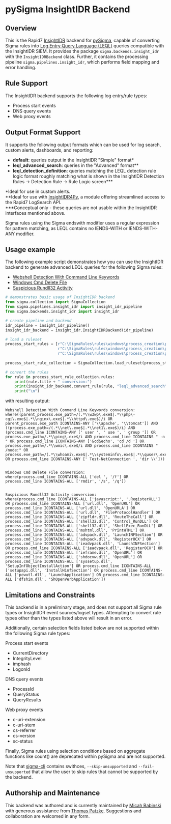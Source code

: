 # pySigma InsightIDR Backend

## Overview
This is the Rapid7 [InsightIDR](https://www.rapid7.com/products/insightidr/) backend for [pySigma](https://github.com/SigmaHQ/pySigma), capable of converting Sigma rules into [Log Entry Query Language (LEQL)](https://docs.rapid7.com/insightidr/use-a-search-language) queries compatible with the InsightIDR SIEM. It provides the package `sigma.backends.insight_idr` with the `InsightIDRBackend` class.
Further, it contains the processing pipeline `sigma.pipelines.insight_idr`, which performs field mapping and error handling.

## Rule Support
The InsightIDR backend supports the following log entry/rule types:

* Process start events
* DNS query events
* Web proxy events

## Output Format Support
It supports the following output formats which can be used for log search, custom alerts, dashboards, and reporting:

* **default**: queries output in the InsightIDR "Simple" format* 
* **leql_advanced_search**: queries in the "Advanced" format**
* **leql_detection_definition**: queries matching the LEQL detection rule logic format roughly matching what is shown in the InsightIDR Detection Rules -> Detection Rule -> Rule Logic screen***

*Ideal for use in custom alerts.  
**Ideal for use with [InsightIDR4Py](https://github.com/mbabinski/InsightIDR4Py), a module offering streamlined access to the Rapid7 LogSearch API.  
***Conceptual only - these queries are not usable within the InsightIDR interfaces mentioned above.  

Sigma rules using the Sigma endswith modifier uses a regular expression for pattern matching, as LEQL contains no IENDS-WITH or IENDS-WITH-ANY modifier. 

## Usage example
The following example script demonstrates how you can use the InsightIDR backend to generate advanced LEQL queries for the following Sigma rules:
* [Webshell Detection With Command Line Keywords](https://github.com/SigmaHQ/sigma/blob/master/rules/windows/process_creation/proc_creation_win_webshell_detection.yml)
* [Windows Cmd Delete File](https://github.com/SigmaHQ/sigma/blob/master/rules/windows/process_creation/proc_creation_win_cmd_delete.yml)
* [Suspicious Rundll32 Activity](https://github.com/SigmaHQ/sigma/blob/master/rules/windows/process_creation/proc_creation_win_susp_rundll32_activity.yml)
```python
# demonstrates basic usage of InsightIDR backend
from sigma.collection import SigmaCollection
from sigma.pipelines.insight_idr import insight_idr_pipeline
from sigma.backends.insight_idr import insight_idr

# create pipeline and backend
idr_pipeline = insight_idr_pipeline()
insight_idr_backend = insight_idr.InsightIDRBackend(idr_pipeline)

# load a ruleset
process_start_rules = [r"C:\SigmaRules\rules\windows\process_creation\proc_creation_win_webshell_detection.yml",
                       r"C:\SigmaRules\rules\windows\process_creation\proc_creation_win_cmd_delete.yml",
                       r"C:\SigmaRules\rules\windows\process_creation\proc_creation_win_susp_rundll32_activity.yml"]
					   
process_start_rule_collection = SigmaCollection.load_ruleset(process_start_rules)

# convert the rules
for rule in process_start_rule_collection.rules:
    print(rule.title + " conversion:")
    print(insight_idr_backend.convert_rule(rule, "leql_advanced_search")[0])
    print("\n")
```

with resulting output:
```
Webshell Detection With Command Line Keywords conversion:
where((parent_process.exe_path=/(.*\\w3wp\.exe$|.*\\php\-cgi\.exe$|.*\\nginx\.exe$|.*\\httpd\.exe$)/i OR parent_process.exe_path ICONTAINS-ANY ['\\apache', '\\tomcat']) AND ((process.exe_path=/(.*\\net\.exe$|.*\\net1\.exe$)/i) AND (process.cmd_line ICONTAINS-ANY [' user ', ' use ', ' group ']) OR process.exe_path=/.*\\ping\.exe$/i AND process.cmd_line ICONTAINS " -n " OR process.cmd_line ICONTAINS-ANY ['&cd&echo', 'cd /d '] OR process.exe_path=/.*\\wmic\.exe$/i AND process.cmd_line ICONTAINS " /node:" OR process.exe_path=/(.*\\whoami\.exe$|.*\\systeminfo\.exe$|.*\\quser\.exe$|.*\\ipconfig\.exe$|.*\\pathping\.exe$|.*\\tracert\.exe$|.*\\netstat\.exe$|.*\\schtasks\.exe$|.*\\vssadmin\.exe$|.*\\wevtutil\.exe$|.*\\tasklist\.exe$)/i OR process.cmd_line ICONTAINS-ANY [' Test-NetConnection ', 'dir \\']))


Windows Cmd Delete File conversion:
where(process.cmd_line ICONTAINS-ALL ['del ', '/f'] OR process.cmd_line ICONTAINS-ALL ['rmdir', '/s', '/q'])


Suspicious Rundll32 Activity conversion:
where(process.cmd_line ICONTAINS-ALL ['javascript:', '.RegisterXLL'] OR process.cmd_line ICONTAINS-ALL ['url.dll', 'OpenURL'] OR process.cmd_line ICONTAINS-ALL ['url.dll', 'OpenURLA'] OR process.cmd_line ICONTAINS-ALL ['url.dll', 'FileProtocolHandler'] OR process.cmd_line ICONTAINS-ALL ['zipfldr.dll', 'RouteTheCall'] OR process.cmd_line ICONTAINS-ALL ['shell32.dll', 'Control_RunDLL'] OR process.cmd_line ICONTAINS-ALL ['shell32.dll', 'ShellExec_RunDLL'] OR process.cmd_line ICONTAINS-ALL ['mshtml.dll', 'PrintHTML'] OR process.cmd_line ICONTAINS-ALL ['advpack.dll', 'LaunchINFSection'] OR process.cmd_line ICONTAINS-ALL ['advpack.dll', 'RegisterOCX'] OR process.cmd_line ICONTAINS-ALL ['ieadvpack.dll', 'LaunchINFSection'] OR process.cmd_line ICONTAINS-ALL ['ieadvpack.dll', 'RegisterOCX'] OR process.cmd_line ICONTAINS-ALL ['ieframe.dll', 'OpenURL'] OR process.cmd_line ICONTAINS-ALL ['shdocvw.dll', 'OpenURL'] OR process.cmd_line ICONTAINS-ALL ['syssetup.dll', 'SetupInfObjectInstallAction'] OR process.cmd_line ICONTAINS-ALL ['setupapi.dll', 'InstallHinfSection'] OR process.cmd_line ICONTAINS-ALL ['pcwutl.dll', 'LaunchApplication'] OR process.cmd_line ICONTAINS-ALL ['dfshim.dll', 'ShOpenVerbApplication'])
```

## Limitations and Constraints
This backend is in a preliminary stage, and does not support all Sigma rule types or InsightIDR event sources/logset types. Attempting to convert rule types other than the types listed above will result in an error.

Additionally, certain selection fields listed below are not supported within the following Sigma rule types:

Process start events
* CurrentDirectory
* IntegrityLevel
* imphash
* LogonId

DNS query events
* ProcessId
* QueryStatus
* QueryResults

Web proxy events
* c-uri-extension
* c-uri-stem
* cs-referrer
* cs-version
* sc-status

Finally, Sigma rules using selection conditions based on aggregate functions like count() are deprecated within pySigma and are not supported.

Note that [sigma-cli](https://github.com/SigmaHQ/sigma-cli) contains swithces, ```--skip-unsupported``` and ```--fail-unsupported``` that allow the user to skip rules that cannot be supported by the backend.

## Authorship and Maintenance
This backend was authored and is currently maintained by [Micah Babinski](https://github.com/mbabinski/) with generous assistance from [Thomas Patzke](https://github.com/thomaspatzke). Suggestions and collaboration are welcomed in any form.